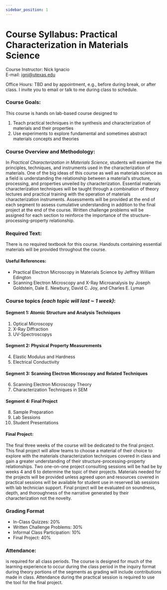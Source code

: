 ```yaml
---
sidebar_position: 1
---
```


# Course Syllabus: Practical Characterization in Materials Science

Course Instructor: Nick Ignacio  
E-mail: igni@utexas.edu

Office Hours: TBD and by appointment, e.g., before during break, or after class. I invite you to email or talk to me during class to schedule.

### Course Goals:
This course is hands on lab-based course designed to 
1. Teach practical techniques in the synthesis and characterization of materials and their properties 
2. Use experiments to explore fundamental and sometimes abstract materials concepts and theories

### Course Overview and Methodology: 
In _Practical Characterization in Materials Science_, students will examine the principles, techniques, and instruments used in the characterization of materials. One of the big ideas of this course as well as materials science as a field is understanding the relationship between a material’s structure, processing, and properties unveiled by characterization. Essential materials characterization techniques will be taught through a combination of theory lectures and practical training with the operation of materials characterization instruments. Assessments will be provided at the end of each segment to assess cumulative understanding in addition to the final project at the end of the course. Written challenge problems will be assigned for each section to reinforce the importance of the structure-processing-property relationship.

### Required Text:
There is no required textbook for this course. Handouts containing essential materials will be provided throughout the course.

#### Useful References:
* Practical Electron Microscopy in Materials Science by Jeffrey William Edington
* Scanning Electron Microscopy and X-Ray Microanalysis by Joseph Goldstein, Dale E. Newbury, David C. Joy, and Charles E. Lyman

### Course topics _(each topic will last ~ 1 week)_:
#### Segment 1: Atomic Structure and Analysis Techniques   
1.	Optical Microscopy
2.	X-Ray Diffraction
3.	UV-Spectroscopys
#### Segment 2: Physical Property Measurements
4.    Elastic Modulus and Hardness 
5.    Electrical Conductivity   
#### Segment 3: Scanning Electron Microscopy and Related Techniques  
6.    Scanning Electron Microscopy Theory
7.    Characterization Techniques in SEM  
#### Segment 4: Final Project
8.    Sample Preparation
9.    Lab Sessions
10.  Student Presentations

#### Final Project:
 The final three weeks of the course will be dedicated to the final project. This final project will allow teams to choose a material of their choice to explore with the materials characterization techniques covered in class and gain a greater understanding of their structure-processing-property relationships. Two one-on-one project consulting sessions will be had be by weeks 4 and 6 to determine the topic of their projects. Materials needed for the projects will be provided unless agreed upon and resources covered in practical sessions will be available for student use in reserved lab sessions with lab technician support. Final project will be evaluated on soundness, depth, and thoroughness of the narrative generated by their characterization not the novelty.

### Grading Format
* In-Class Quizzes: 20%
* Written Challenge Problems: 30%
* Informal Class Participation: 10%
* Final Project: 40%

### Attendance: 
is required for all class periods. The course is designed for much of the learning experience to occur during the class period in the inquiry format during theory portions of the segments as grading will include contributions made in class. Attendance during the practical session is required to use the tool for the final project.
